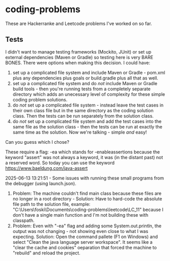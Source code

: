 # coding-problems
These are Hackerranke and Leetcode problems I've worked on so far.

## Tests
I didn't want to manage testing frameworks (Mockito, JUnit) or set up external dependencies (Maven or Gradle) so testing here is very BARE BONES. There were options when making this decision. I could have:
1. set up a complicated file system and include Maven or Gradle - pom.xml plus any dependencies plus goals or build.gradle plus all that as well.
2. set up a complicated file system and do *not* include Maven or Gradle build tools - then you're running tests from a completely separate directory which adds an unecessary level of complexity for these simple coding problem solutions.
3. do *not* set up a complicated file system - instead leave the test cases in their own class file but in the same directory as the coding solution class. Then the tests can be run separately from the solution class.
4. do *not* set up a complicated file system and add the test cases into the same file as the solution class - then the tests can be run at exactly the same time as the solution. Now we're talking - simple *and* easy!

Can you guess which I chose?

These require a flag: -ea which stands for -enableassertions because the keyword "assert" was not always a keyword, it was (in the distant past) not a reserved word. So today you can use the keyword
https://www.baeldung.com/java-assert

2025-06-13 13:21:51 - Some issues with running these small programs from the debugger (using launch.json).
1. Problem: The machine couldn't find main class because these files are no longer in a root directory - Solution: Have to hard-code the absolute file path to the solution file, example: "C:\Users\foski\Documents\coding-problems\leetcode\LC_11" because I don't have a single main function and I'm not building these with classpath.
2. Problem: Even with "-ea" flag and adding some System.out.println, the output was not changing - not showing even close to what I was expecting. Solution: Open the command pallete (F1 on Windows) and select "Clean the java language server workspace". It seems like a "clear the cache and cookies" oeparation that forced the machine to "rebuild" and reload the project.

